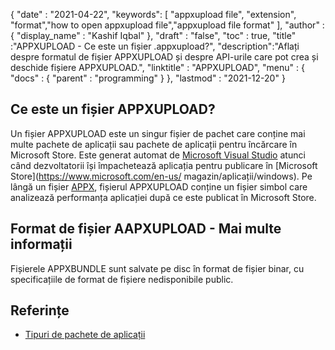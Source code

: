 {
  "date" : "2021-04-22",
  "keywords": [ "appxupload file", "extension", "format","how to open appxupload file","appxupload file format" ],
  "author" : {
    "display_name" : "Kashif Iqbal"
},
  "draft" : "false",
  "toc" : true,
  "title" :"APPXUPLOAD - Ce este un fișier .appxupload?",
  "description":"Aflați despre formatul de fișier APPXUPLOAD și despre API-urile care pot crea și deschide fișiere APPXUPLOAD.",
  "linktitle" : "APPXUPLOAD",
  "menu" : {
    "docs" : {
      "parent" : "programming"
}
},
  "lastmod" : "2021-12-20"
}

## Ce este un fișier APPXUPLOAD?

Un fișier APPXUPLOAD este un singur fișier de pachet care conține mai multe pachete de aplicații sau pachete de aplicații pentru încărcare în Microsoft Store. Este generat automat de [Microsoft Visual Studio](https://visualstudio.microsoft.com/) atunci când dezvoltatorii își împachetează aplicația pentru publicare în [Microsoft Store](https://www.microsoft.com/en-us/ magazin/aplicații/windows). Pe lângă un fișier [APPX](/ro/programming/appx/), fișierul APPXUPLOAD conține un fișier simbol care analizează performanța aplicației după ce este publicat în Microsoft Store.

## Format de fișier AAPXUPLOAD - Mai multe informații

Fișierele APPXBUNDLE sunt salvate pe disc în format de fișier binar, cu specificațiile de format de fișiere nedisponibile public.

## Referințe

* [Tipuri de pachete de aplicații](https://learn.microsoft.com/en-us/windows/msix/package/packaging-uwp-apps)

